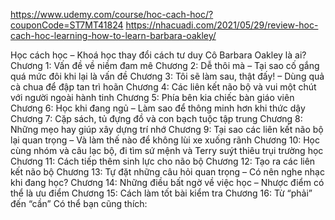 https://www.udemy.com/course/hoc-cach-hoc/?couponCode=ST7MT41824
https://nhacuadi.com/2021/05/29/review-hoc-cach-hoc-learning-how-to-learn-barbara-oakley/

Học cách học – Khoá học thay đổi cách tư duy
Cô Barbara Oakley là ai?
Chương 1: Vấn đề về niềm đam mê
Chương 2: Dễ thôi mà – Tại sao cố gắng quá mức đôi khi lại là vấn đề
Chương 3: Tôi sẽ làm sau, thật đấy! – Dùng quả cà chua để đập tan trì hoãn
Chương 4: Các liên kết não bộ và vui một chút với người ngoài hành tinh
Chương 5: Phía bên kia chiếc bàn giáo viên
Chương 6: Học khi đang ngủ – Làm sao để thông minh hơn khi thức dậy
Chương 7: Cặp sách, tủ đựng đồ và con bạch tuộc tập trung
Chương 8: Những mẹo hay giúp xây dựng trí nhớ
Chương 9: Tại sao các liên kết não bộ lại quan trọng – Và làm thế nào để không lùi xe xuống rãnh
Chương 10: Học cùng nhóm và câu lạc bộ, đi tìm sứ mệnh và Terry suýt thiêu trụi trường học
Chương 11: Cách tiếp thêm sinh lực cho não bộ
Chương 12: Tạo ra các liên kết não bộ
Chương 13: Tự đặt những câu hỏi quan trọng – Có nên nghe nhạc khi đang học?
Chương 14: Những điều bất ngờ về việc học – Nhược điểm có thể là ưu điểm
Chương 15: Cách làm tốt bài kiểm tra
Chương 16: Từ “phải” đến “cần”
Có thể bạn cũng thích: 

